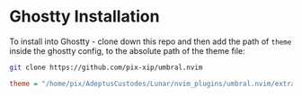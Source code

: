 # Ghostty Installation 

To install into Ghostty - clone down this repo and then add the 
path of `theme` inside the ghostty config, to the absolute path 
of the theme file:

```bash 
git clone https://github.com/pix-xip/umbral.nvim
```

```ini
theme = "/home/pix/AdeptusCustodes/Lunar/nvim_plugins/umbral.nvim/extras/ghostty/umbral
```
